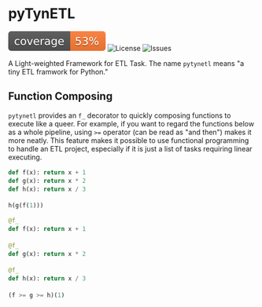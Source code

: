 # pyTynETL

![branch-cov](badge/cov-badge.svg)  ![License](https://img.shields.io/github/license/threecifanggen/pytynetl) ![Issues](https://img.shields.io/github/issues/threecifanggen/pytynetl)

A Light-weighted Framework for ETL Task. The name `pytynetl` means "a tiny ETL framwork for Python."

## Function Composing

`pytynetl` provides an `f_` decorator to quickly composing functions to execute like a queer. For example, if you want to regard the functions below as a whole pipeline, using `>=` operator (can be read as "and then") makes it more neatly.  This feature makes it possible to use functional programming to handle an ETL project, especially if it is just a list of tasks requiring linear executing.

```python
def f(x): return x + 1
def g(x): return x * 2
def h(x): return x / 3

h(g(f(1)))
```

```python
@f_
def f(x): return x + 1

@f_
def g(x): return x * 2

@f_
def h(x): return x / 3

(f >= g >= h)(1)
```
